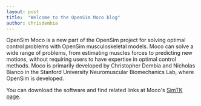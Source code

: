 ```yaml
---
layout: post
title:  "Welcome to the OpenSim Moco blog"
author: chrisdembia
---
```

OpenSim Moco is a new part of the OpenSim project for solving optimal control
problems with OpenSim musculoskeletal models. Moco can solve a wide range of
problems, from estimating muscles forces to predicting new motions, without
requiring users to have expertise in optimal control methods. Moco is primarily
developed by Christopher Dembia and Nicholas Bianco in the Stanford University
Neuromuscular Biomechanics Lab, where OpenSim is developed.

You can download the software and find related
links at Moco's [SimTK page](https://simtk.org/projects/opensim-moco).

